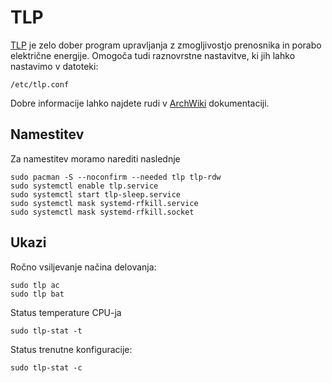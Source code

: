 # TLP

[TLP](https://linrunner.de/tlp/index.html) je zelo dober program upravljanja
z zmogljivostjo prenosnika in porabo električne energije. Omogoča tudi raznovrstne
nastavitve, ki jih lahko nastavimo v datoteki:

    /etc/tlp.conf

Dobre informacije lahko najdete rudi v [ArchWiki](https://wiki.archlinux.org/title/TLP) 
dokumentaciji.

## Namestitev

Za namestitev moramo narediti naslednje

    sudo pacman -S --noconfirm --needed tlp tlp-rdw
    sudo systemctl enable tlp.service
    sudo systemctl start tlp-sleep.service
    sudo systemctl mask systemd-rfkill.service
    sudo systemctl mask systemd-rfkill.socket

## Ukazi

Ročno vsiljevanje načina delovanja:

    sudo tlp ac
    sudo tlp bat

Status temperature CPU-ja

    sudo tlp-stat -t

Status trenutne konfiguracije:

    sudo tlp-stat -c
